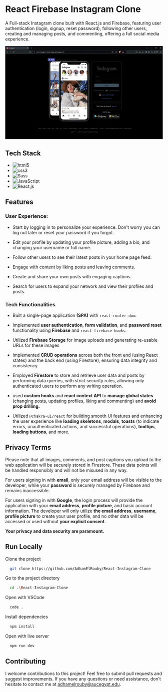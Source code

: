 # React Firebase Instagram Clone

A Full-stack Instagram clone built with React.js and Firebase, featuring user authentication (login, signup, reset password), following other users, creating and managing posts, and commenting, offering a full social media experience.



<div align="center">

<img src="./public/img/demo.gif" alt="App Demo">

</div>


## Tech Stack

- <img src="https://img.shields.io/badge/-HTML5-E34F26?logo=HTML5&logoColor=white&style=flat" alt="html5">
- <img src="https://img.shields.io/badge/-CSS3-1572B6?logo=CSS3&logoColor=white&style=flat" alt="css3">
- <img src="https://img.shields.io/badge/-Sass-CC6699?logo=Sass&logoColor=white&style=flat"  alt="Sass">
- <img src="https://img.shields.io/badge/-JavaScript-F7DF1E?logo=JavaScript&logoColor=white&style=flat" alt="JavaScript">
- <img src="https://img.shields.io/badge/-React-61DAFB?logo=React&logoColor=black&style=flat" alt="React.js">
 
## Features

### User Experience:

- Start by logging in to personalize your experience. Don't worry you can log out later or reset your password if you forgot.

- Edit your profile by updating your profile picture, adding a bio, and changing your username or full name.

- Follow other users to see their latest posts in your home page feed.

- Engage with content by liking posts and leaving comments.

- Create and share your own posts with engaging captions.

- Search for users to expand your network and view their profiles and posts.


### Tech Functionalities

- Built a single-page application **(SPA)** with `react-router-dom`.

- Implemented **user authentication**, **form validation**, and **password reset** functionality using **Firebase** and `react-firebase-hooks`.

- Utilized **Firebase Storage** for image uploads and generating re-usable URLs for these images

- Implemented **CRUD operations** across both the front end (using React states) and the back end (using Firestore), ensuring data integrity and consistency.

- Employed **Firestore** to store and retrieve user data and posts by performing data queries, with strict security rules, allowing only authenticated users to perform any writing operation.

- used **custom hooks** and **react context API** to **manage global states** (changing posts, updating profiles, liking and commenting) and **avoid prop drilling.**

- Utilized `@chakra-ui/react` for building smooth UI features and enhancing the user experience like **loading skeletons**, **modals**, **toasts** (to indicate errors, unauthenticated actions, and successful operations), **tooltips**, **loading buttons**, and more.

## Privacy Terms

Please note that all images, comments, and post captions you upload to the web application will be securely stored in Firestore. These data points will be handled responsibly and will not be misused in any way.

For users signing in with **email**, only your email address will be visible to the developer, while your **password** is securely managed by Firebase and remains inaccessible.

For users signing in with **Google**, the login process will provide the application with your **email address**, **profile picture**, and basic account information. The developer will only utilize **the email address**, **username**, **profile picture** to create your user profile, and no other data will be accessed or used without **your explicit consent**.

**Your privacy and data security are paramount.**

## Run Locally

Clone the project

```bash
  git clone https://github.com/AdhamElRouby/React-Instagram-Clone
```

Go to the project directory

```bash
  cd .\React-Instagram-Clone
```

Open with VSCode

```bash
  code .
```

Install dependencies

```bash
  npm install
```

Open with live server

```bash
  npm run dev
```

## Contributing

I welcome contributions to this project! Feel free to submit pull requests and suggest improvements. 
If you have any questions or need assistance, don’t hesitate to contact me at adhamelrouby@aucegypt.edu.
